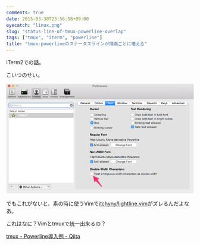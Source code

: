 ```yaml
---
comments: true
date: 2015-03-30T23:56:58+09:00
eyecatch: "linux.png"
slug: "status-line-of-tmux-powerline-overlap"
tags: ["tmux", "iterm", "powerline"]
title: "tmux-powerlineのステータスラインが描画ごとに増える"
---
```


iTerm2での話。

こいつのせい。

[<img src="/images/2015-03-31/iterm.png" class="image" alt="verify">](/images/2015-03-31/iterm.png)

でもこれがないと、素の時に使うVimで[itchyny/lightline.vim](https://github.com/itchyny/lightline.vim)がズレるんだよなあ。

これはなに？Vimとtmuxで統一出来るの？

[tmux - Powerline導入例 - Qiita](http://qiita.com/tkhr/items/8cc17c02dea1803be9c6)
